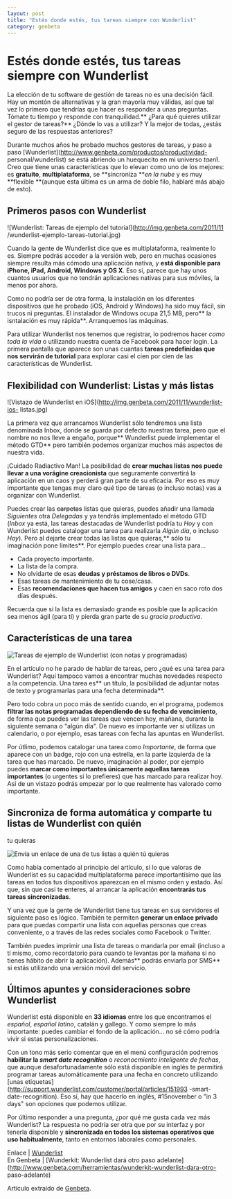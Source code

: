 ```yaml
---
layout: post
title: "Estés donde estés, tus tareas siempre con Wunderlist"
category: genbeta
---
```


# Estés donde estés, tus tareas siempre con Wunderlist

La elección de tu software de gestión de tareas no es una decisión fácil. Hay
un montón de alternativas y la gran mayoría muy válidas, así que tal vez lo
primero que tendrías que hacer es responder a unas preguntas. Tómate tu tiempo
y responde con tranquilidad.** ¿Para qué quieres utilizar el gestor de
tareas?** ¿Dónde lo vas a utilizar? Y la mejor de todas, ¿estás seguro de las
respuestas anteriores?

Durante muchos años he probado muchos gestores de tareas, y paso a paso
[Wunderlist](http://www.genbeta.com/productos/productividad-
personal/wunderlist) se está abriendo un huequecito en mi universo _taeril_.
Creo que tiene unas características que lo elevan como uno de los mejores: es
**gratuito**, **multiplataforma**, se **sincroniza **_en la nube_ y es muy
**flexible **(aunque esta última es un arma de doble filo, hablaré más abajo
de esto).  
  

## Primeros pasos con Wunderlist

  
![Wunderlist: Tareas de ejemplo del tutorial](http://img.genbeta.com/2011/11
/wunderlist-ejemplo-tareas-tutorial.jpg)

Cuando la gente de Wunderlist dice que es multiplataforma, realmente lo es.
Siempre podrás acceder a la versión web, pero en muchas ocasiones siempre
resulta más cómodo una aplicación nativa, y **está disponible para iPhone,
iPad, Android, Windows y OS X**. Eso sí, parece que hay unos cuantos usuarios
que no tendrán aplicaciones nativas para sus móviles, la menos por ahora.

Como no podría ser de otra forma, la instalación en los diferentes
dispositivos que he probado (iOS, Android y Windows) ha sido muy fácil, sin
trucos ni preguntas. El instalador de Windows ocupa 21,5 MB, pero** la
isntalación es muy rápida**. Arranquemos las máquinas.

Para utilizar Wunderlist nos tenemos que registrar, lo podremos hacer _como
toda la vida_ o utilizando nuestra cuenta de Facebook para hacer login. La
primera pantalla que aparece son unas cuantas **tareas predefinidas que nos
servirán de tutorial** para explorar casi el cien por cien de las
características de Wunderlist.

## Flexibilidad con Wunderlist: Listas y más listas

  
![Vistazo de Wunderlist en iOS](http://img.genbeta.com/2011/11/wunderlist-ios-
listas.jpg)

La primera vez que arrancamos Wunderlist sólo tendremos una lista denominada
Inbox, donde se guarda por defecto nuestras tarea, pero que el nombre no nos
lleve a engaño, porque** Wunderlist puede implementar el método GTD** pero
también podemos organizar muchos más aspectos de nuestra vida.

¡Cuidado Radiactivo Man! La posibilidad de **crear muchas listas nos puede
llevar a una vorágine creacionista** que seguramente convertirá la aplicación
en un caos y perderá gran parte de su eficacia. Por eso es muy importante que
tengas muy claro qué tipo de tareas (o incluso notas) vas a organizar con
Wunderlist.

Puedes crear las <del>carpetas</del> listas que quieras, puedes añadir una
llamada _Siguientes_ otra _Delegadas_ y ya tendrás implementado el método GTD
(_Inbox_ ya está, las tareas destacadas de Wunderlist podría tu _Hoy_ y con
Wunderlist puedes catalogar una tarea para realizarla _Algún día_, o incluso
_Hoy_). Pero al dejarte crear todas las listas que quieras,** sólo tu
imaginación pone límites**. Por ejemplo puedes crear una lista para…

  * Cada proyecto importante.
  * La lista de la compra.
  * No olvidarte de esas **deudas y préstamos de libros o DVDs**.
  * Esas tareas de mantenimiento de tu cose/casa.
  * Esas **recomendaciones que hacen tus amigos** y caen en saco roto dos días después.

Recuerda que si la lista es demasiado grande es posible que la aplicación sea
menos ágil (para tí) y pierda gran parte de su _gracia productiva_.

## Características de una tarea

  
![Tareas de ejemplo de Wunderlist \(con notas y
programadas\)](http://img.genbeta.com/2011/11/wunderlist-tareas.jpg)

En el artículo no he parado de hablar de tareas, pero ¿qué es una tarea para
Wunderlist? Aquí tampoco vamos a encontrar muchas novedades respecto a la
competencia. Una tarea es** un título, la posibilidad de adjuntar notas de
texto y programarlas para una fecha determinada**.

Pero todo cobra un poco más de sentido cuando, en el programa, podemos
**filtrar las notas programadas dependiendo de su fecha de vencimiento**, de
forma que puedes ver las tareas que vencen hoy, mañana, durante la siguiente
semana o "algún día". De nuevo es importante ver si utilizas un calendario, o
por ejemplo, esas tareas con fecha las apuntas en Wunderlist.

Por útlimo, podemos catalogar una tarea como _Importante_, de forma que
aparece con un badge, rojo con una estrella, en la parte izquierda de la tarea
que has marcado. De nuevo, imaginación al poder, por ejemplo puedes **marcar
como importantes únicamente aquellas tareas importantes** (o urgentes si lo
prefieres) que has marcado para realizar hoy. Así de un vistazo podrás empezar
por lo que realmente has valorado como importante.

## Sincroniza de forma automática y comparte tu listas de Wunderlist con quién
tu quieras

  
![Envía un enlace de una de tus listas a quién tú
quieras](http://img.genbeta.com/2011/11/wunderlist-compartir-tareas.jpg)

Como había comentado al principio del artículo, si lo que valoras de
Wunderlist es su capacidad multiplataforma parece importantísimo que las
tareas en todos tus dispositivos aparezcan en el mismo orden y estado. Así
que, sin que casi te enteres, al arrancar la aplicación **encontrarás tus
tareas sincronizadas**.

Y una vez que la gente de Wunderlist tiene tus tareas en sus servidores el
siguiente paso es lógico. También te permiten **generar un enlace privado**
para que puedas compartir una lista con aquellas personas que creas
conveniente, o a través de las redes sociales como Facebook o Twitter.

También puedes imprimir una lista de tareas o mandarla por email (incluso a tí
mismo, como recordatorio para cuando te levantas por la mañana si no tienes
hábito de abrir la aplicación). Además** podrás enviarla por SMS** si estás
utilizando una versión móvil del servicio.

## Últimos apuntes y consideraciones sobre Wunderlist

  
Wunderlist está disponible en **33 idiomas** entre los que encontramos el
_español_, _español latino_, catalán y gallego. Y como siempre lo más
importante: puedes cambiar el fondo de la aplicación… no sé cómo podría vivir
si estas personalizaciones.

Con un tono más serio comentar que en el menú configuración podremos
**habilitar la _smart date recognition_** o _reconocmiento inteligente de
fechas_, que aunque desafortunadamente sólo está disponible en inglés te
permitirá programar tareas automáticamente para una fecha en concreto
utilizando [unas
etiquetas](http://support.wunderlist.com/customer/portal/articles/151993
-smart-date-recognition). Eso sí, hay que hacerlo en inglés, #15november o "in
3 days" son opciones que podemos utilizar.

Por último responder a una pregunta, ¿por qué me gusta cada vez más
Wunderlist? La respuesta no podría ser otra que por su interfaz y por tenerla
disponible y **sincronizada en todos los sistemas operativos que uso
habitualmente**, tanto en entornos laborales como personales.

Enlace | [Wunderlist](http://www.wunderlist.com)  
En Genbeta | [Wunderkit: Wunderlist dará otro paso
adelante](http://www.genbeta.com/herramientas/wunderkit-wunderlist-dara-otro-
paso-adelante)

Artículo extraído de [Genbeta](http://www.genbeta.com).